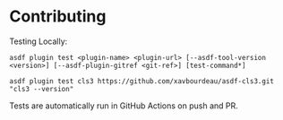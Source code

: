 # Contributing

Testing Locally:

```shell
asdf plugin test <plugin-name> <plugin-url> [--asdf-tool-version <version>] [--asdf-plugin-gitref <git-ref>] [test-command*]

asdf plugin test cls3 https://github.com/xavbourdeau/asdf-cls3.git "cls3 --version"
```

Tests are automatically run in GitHub Actions on push and PR.
